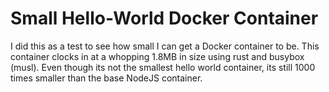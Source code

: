 # Small Hello-World Docker Container

I did this as a test to see how small I can get a Docker container to be. 
This container clocks in at a whopping 1.8MB in size using rust and busybox (musl). 
Even though its not the smallest hello world container, its still 1000 times smaller than the base NodeJS container.
